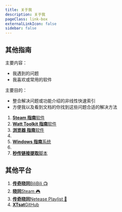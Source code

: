 ```yaml
---
title: 关于我
description: 关于我
pageClass: link-box
externalLinkIcon: false
sidebar: false
---
```


## 其他指南

主要内容：

- 我遇到的问题
- 我喜欢或常用的软件

主要目的：

- 整合解决问题或功能介绍的非线性快速索引
- 方便我以及看到文档的你找到这些问题合适的解决方法

1. [**Steam 指南**软件](https://xtsat.github.io/SteamGuide/)
2. [**Watt Toolkit 指南**软件](https://xtsat.github.io/SteamTools-Guide/)
3. [**浏览器 指南**软件](https://xtsat.github.io/Browser-Guide/)
4.  
5. [**Windows 指南**系统](https://xtsat.github.io/Windows-Guide/)
6.  
7. [**秒传链接提取**脚本](https://xtsat.github.io/rapid-upload-userscript-doc/)

## 其他平台

1. [**传奇晓同**BiliBili 📺](https://space.bilibili.com/3493088163006690)
2. [**晓同**Steam 🎮](https://steamcommunity.com/id/XTxiaotong)
3. [**传奇晓同**Netease Playlist 🎵](https://music.163.com/#/user/home?id=283588276)
4. [**XTsat**GitHub](https://github.com/XTsat)
